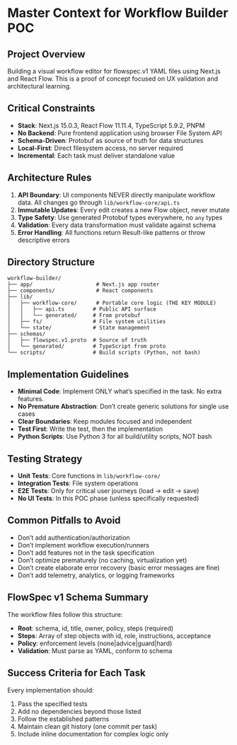 # Master Context for Workflow Builder POC

## Project Overview

Building a visual workflow editor for flowspec.v1 YAML files using Next.js and React Flow. This is a proof of concept focused on UX validation and architectural learning.

## Critical Constraints

- **Stack**: Next.js 15.0.3, React Flow 11.11.4, TypeScript 5.9.2, PNPM
- **No Backend**: Pure frontend application using browser File System API
- **Schema-Driven**: Protobuf as source of truth for data structures
- **Local-First**: Direct filesystem access, no server required
- **Incremental**: Each task must deliver standalone value

## Architecture Rules

1. **API Boundary**: UI components NEVER directly manipulate workflow data. All changes go through `lib/workflow-core/api.ts`
1. **Immutable Updates**: Every edit creates a new Flow object, never mutate
1. **Type Safety**: Use generated Protobuf types everywhere, no `any` types
1. **Validation**: Every data transformation must validate against schema
1. **Error Handling**: All functions return Result-like patterns or throw descriptive errors

## Directory Structure

```
workflow-builder/
├── app/                    # Next.js app router
├── components/             # React components
├── lib/
│   ├── workflow-core/      # Portable core logic (THE KEY MODULE)
│   │   ├── api.ts         # Public API surface
│   │   └── generated/     # From protobuf
│   ├── fs/                # File system utilities
│   └── state/             # State management
├── schemas/
│   ├── flowspec.v1.proto  # Source of truth
│   └── generated/         # TypeScript from proto
└── scripts/               # Build scripts (Python, not bash)
```

## Implementation Guidelines

- **Minimal Code**: Implement ONLY what’s specified in the task. No extra features.
- **No Premature Abstraction**: Don’t create generic solutions for single use cases
- **Clear Boundaries**: Keep modules focused and independent
- **Test First**: Write the test, then the implementation
- **Python Scripts**: Use Python 3 for all build/utility scripts, NOT bash

## Testing Strategy

- **Unit Tests**: Core functions in `lib/workflow-core/`
- **Integration Tests**: File system operations
- **E2E Tests**: Only for critical user journeys (load → edit → save)
- **No UI Tests**: In this POC phase (unless specifically requested)

## Common Pitfalls to Avoid

- Don’t add authentication/authorization
- Don’t implement workflow execution/runners
- Don’t add features not in the task specification
- Don’t optimize prematurely (no caching, virtualization yet)
- Don’t create elaborate error recovery (basic error messages are fine)
- Don’t add telemetry, analytics, or logging frameworks

## FlowSpec v1 Schema Summary

The workflow files follow this structure:

- **Root**: schema, id, title, owner, policy, steps (required)
- **Steps**: Array of step objects with id, role, instructions, acceptance
- **Policy**: enforcement levels (none|advice|guard|hard)
- **Validation**: Must parse as YAML, conform to schema

## Success Criteria for Each Task

Every implementation should:

1. Pass the specified tests
1. Add no dependencies beyond those listed
1. Follow the established patterns
1. Maintain clean git history (one commit per task)
1. Include inline documentation for complex logic only